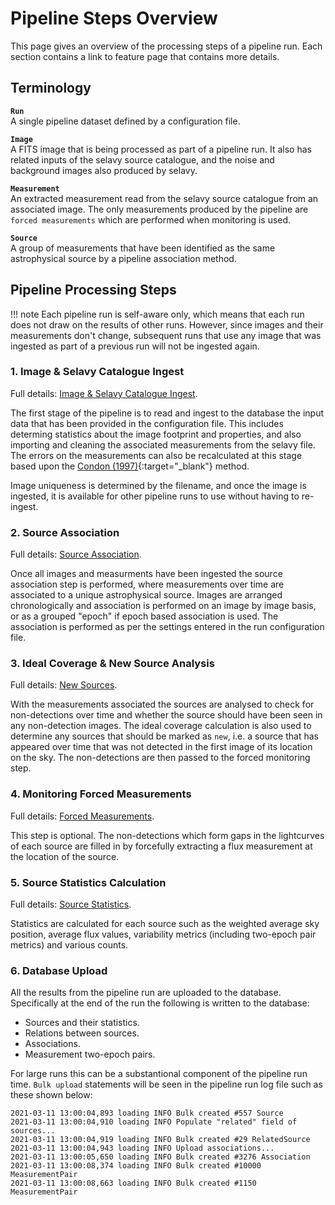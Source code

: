 # Pipeline Steps Overview

This page gives an overview of the processing steps of a pipeline run. Each section contains a link to feature page that contains more details.

## Terminology

**`Run`**  
A single pipeline dataset defined by a configuration file.

**`Image`**  
A FITS image that is being processed as part of a pipeline run. It also has related inputs of the selavy source catalogue, and the noise and background images also produced by selavy.

**`Measurement`**  
An extracted measurement read from the selavy source catalogue from an associated image. The only measurements produced by the pipeline are `forced measurements` which are performed when monitoring is used.

**`Source`**  
A group of measurements that have been identified as the same astrophysical source by a pipeline association method.

## Pipeline Processing Steps

!!! note
    Each pipeline run is self-aware only, which means that each run does not draw on the results of other runs. However, since images and their measurements don't change, subsequent runs that use any image that was ingested as part of a previous run will not be ingested again.

### 1. Image & Selavy Catalogue Ingest
Full details: [Image & Selavy Catalogue Ingest](imageingest.md).

The first stage of the pipeline is to read and ingest to the database the input data that has been provided in the configuration file. This includes determing statistics about the image footprint and properties, and also importing and cleaning the associated measurements from the selavy file. The errors on the measurements can also be recalculated at this stage based upon the [Condon (1997)](https://doi.org/10.1086/133871){:target="_blank"} method.

Image uniqueness is determined by the filename, and once the image is ingested, it is available for other pipeline runs to use without having to re-ingest.

### 2. Source Association
Full details: [Source Association](association.md).

Once all images and measurments have been ingested the source association step is performed, where measurements over time are associated to a unique astrophysical source. Images are arranged chronologically and association is performed on an image by image basis, or as a grouped "epoch" if epoch based association is used. The association is performed as per the settings entered in the run configuration file.

### 3. Ideal Coverage & New Source Analysis
Full details: [New Sources](newsources.md).

With the measurements associated the sources are analysed to check for non-detections over time and whether the source should have been seen in any non-detection images. The ideal coverage calculation is also used to determine any sources that should be marked as `new`, i.e. a source that has appeared over time that was not detected in the first image of its location on the sky. The non-detections are then passed to the forced monitoring step.

### 4. Monitoring Forced Measurements
Full details: [Forced Measurements](monitor.md).

This step is optional. The non-detections which form gaps in the lightcurves of each source are filled in by forcefully extracting a flux measurement at the location of the source.

### 5. Source Statistics Calculation
Full details: [Source Statistics](sourcestats.md).

Statistics are calculated for each source such as the weighted average sky position, average flux values, variability metrics (including two-epoch pair metrics) and various counts.

### 6. Database Upload
All the results from the pipeline run are uploaded to the database. Specifically at the end of the run the following is written to the database:

* Sources and their statistics.
* Relations between sources.
* Associations.
* Measurement two-epoch pairs.

For large runs this can be a substantional component of the pipeline run time. 
`Bulk upload` statements will be seen in the pipeline run log file such as these shown below:

```console
2021-03-11 13:00:04,893 loading INFO Bulk created #557 Source
2021-03-11 13:00:04,910 loading INFO Populate "related" field of sources...
2021-03-11 13:00:04,919 loading INFO Bulk created #29 RelatedSource
2021-03-11 13:00:04,943 loading INFO Upload associations...
2021-03-11 13:00:05,650 loading INFO Bulk created #3276 Association
2021-03-11 13:00:08,374 loading INFO Bulk created #10000 MeasurementPair
2021-03-11 13:00:08,663 loading INFO Bulk created #1150 MeasurementPair
```
